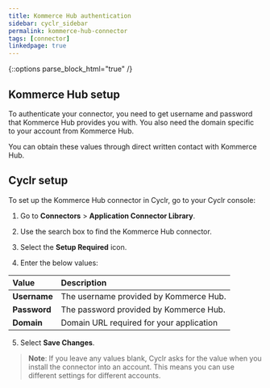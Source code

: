 ```yaml
---
title: Kommerce Hub authentication
sidebar: cyclr_sidebar
permalink: kommerce-hub-connector
tags: [connector]
linkedpage: true
---
```

{::options parse_block_html="true" /}
<section class="card">

## Kommerce Hub setup

To authenticate your connector, you need to get username and password that Kommerce Hub provides you with. You also need the domain specific to your account from Kommerce Hub.

You can obtain these values through direct written contact with Kommerce Hub.

</section>
<section class="card">

## Cyclr setup

To set up the Kommerce Hub connector in Cyclr, go to your Cyclr console:

1. Go to **Connectors** > **Application Connector Library**.

2. Use the search box to find the Kommerce Hub connector.

3. Select the **Setup Required** icon.

4. Enter the below values:

 | **Value**          | **Description**                             |
 | :----------------- | :------------------------------------------ |
 | **Username**       | The username provided by Kommerce Hub.      |
 | **Password**       | The password provided by Kommerce Hub.      |
 | **Domain**         | Domain URL required for your application    |

5. Select **Save Changes**.

> **Note**: If you leave any values blank, Cyclr asks for the value when you install the connector into an account. This means you can use different settings for different accounts.

</section>
